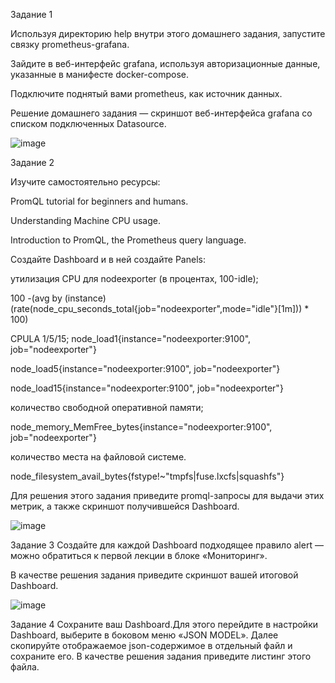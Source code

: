 Задание 1

Используя директорию help внутри этого домашнего задания, запустите связку prometheus-grafana.

Зайдите в веб-интерфейс grafana, используя авторизационные данные, указанные в манифесте docker-compose.

Подключите поднятый вами prometheus, как источник данных.

Решение домашнего задания — скриншот веб-интерфейса grafana со списком подключенных Datasource.

![image](https://github.com/AlexanderSchelokov/devops-netology/assets/121572590/b8889693-1dbc-4d37-94c9-a438269883cb)


Задание 2

Изучите самостоятельно ресурсы:

PromQL tutorial for beginners and humans.

Understanding Machine CPU usage.

Introduction to PromQL, the Prometheus query language.

Создайте Dashboard и в ней создайте Panels:

утилизация CPU для nodeexporter (в процентах, 100-idle);

100 -(avg by (instance) (rate(node_cpu_seconds_total{job="nodeexporter",mode="idle"}[1m])) * 100)

CPULA 1/5/15;
node_load1{instance="nodeexporter:9100", job="nodeexporter"}

node_load5{instance="nodeexporter:9100", job="nodeexporter"}

node_load15{instance="nodeexporter:9100", job="nodeexporter"}

количество свободной оперативной памяти;

node_memory_MemFree_bytes{instance="nodeexporter:9100", job="nodeexporter"}

количество места на файловой системе.

node_filesystem_avail_bytes{fstype!~"tmpfs|fuse.lxcfs|squashfs"}

Для решения этого задания приведите promql-запросы для выдачи этих метрик, а также скриншот получившейся Dashboard.

![image](https://github.com/AlexanderSchelokov/devops-netology/assets/121572590/f5cd1114-4854-4102-ad10-2e047ae0eaaa)


Задание 3
Создайте для каждой Dashboard подходящее правило alert — можно обратиться к первой лекции в блоке «Мониторинг».

В качестве решения задания приведите скриншот вашей итоговой Dashboard.

![image](https://github.com/AlexanderSchelokov/devops-netology/assets/121572590/98d1e647-c696-4e84-90eb-e38e94e40a42)



Задание 4
Сохраните ваш Dashboard.Для этого перейдите в настройки Dashboard, выберите в боковом меню «JSON MODEL». Далее скопируйте отображаемое json-содержимое в отдельный файл и сохраните его.
В качестве решения задания приведите листинг этого файла.
